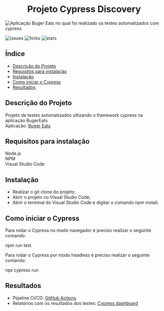 <h1 align="center"> Projeto Cypress Discovery </h1>

![Aplicação Buger Eats no qual foi realizado os testes automatizados com cypress ](https://user-images.githubusercontent.com/54001190/176681821-fdd3c218-be0e-4cc3-abc0-bacf472d318c.png)

![issues](https://img.shields.io/github/issues/OctavioMangabeira/buger-eats-cypress-discovery)
![forks](https://img.shields.io/github/forks/OctavioMangabeira/buger-eats-cypress-discovery)
![stars](https://img.shields.io/github/stars/OctavioMangabeira/buger-eats-cypress-discovery)

## Índice

* [Descrição do Projeto](#descrição-do-projeto)
* [Requisitos para instalação](#requisitos-para-instalação)
* [Instalação](#instalação)
* [Como iniciar o Cypress](#como-iniciar-o-cypress)
* [Resultados](#resultados)

<h2 dir="auto">Descrição do Projeto</h2> 

Projeto de testes automatizados utlizando o framework cypress na aplicação BugerEats <br/>
Aplicação: <a href="https://buger-eats.vercel.app/" rel="nofollow">Buger Eats</a>

<h2 dir="auto">Requisitos para instalação</h2> 

Node.js <br />
NPM <br />
Visual Studio Code

<h2 dir="auto">Instalação</h2> 

* Realizar o git clone do projeto;
* Abrir o projeto no Visual Studio Code;
* Abrir o terminal do Visual Studio Code e digitar o comando npm install.

<h2 dir="auto">Como iniciar o Cypress</h2> 

Para rodar o Cypress no modo navegador é preciso realizar o seguinte comando:

npm run test

Para rodar o Cypress por modo headless é preciso realizar o seguinte comando:

npx cypress run

<h2 dir="auto">Resultados</h2> 



* Pipeline CI/CD: <a href="https://github.com/OctavioMangabeira/buger-eats-cypress-discovery/actions">GitHub Actions</a><br />
* Relatórios com os resultados dos testes: <a href="https://dashboard.cypress.io/projects/v5u7x2/runs?branches=%5B%5D&committers=%5B%5D&flaky=%5B%5D&page=1&status=%5B%5D&tags=%5B%5D&timeRange=%7B%22startDate%22%3A%221970-01-01%22%2C%22endDate%22%3A%222038-01-19%22%7D" rel="nofollow">Cypress dashboard</a>
